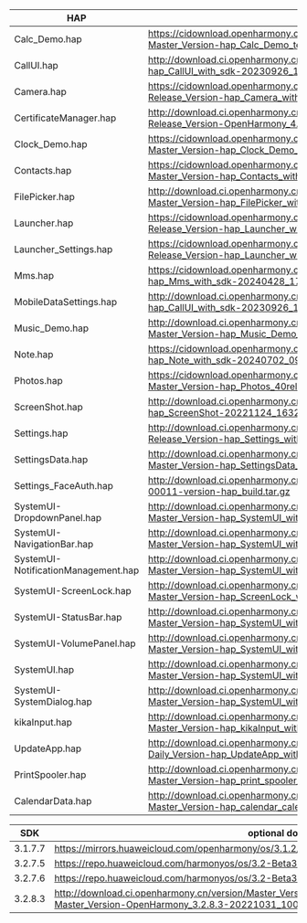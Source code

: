 | HAP | permanent archive addresses |
| - | - |
| Calc_Demo.hap | https://cidownload.openharmony.cn/version/Master_Version/hap_Calc_Demo_test_with_sdk/20240702_093643/version-Master_Version-hap_Calc_Demo_test_with_sdk-20240702_093643-hap_Calc_Demo_test_with_sdk.tar.gz |
| CallUI.hap | http://download.ci.openharmony.cn/version/Master_Version/hap_CallUI_with_sdk/20230926_101412/version-Master_Version-hap_CallUI_with_sdk-20230926_101412-hap_CallUI_with_sdk.tar.gz |
| Camera.hap | https://cidownload.openharmony.cn/version/Release_Version/hap_Camera_with_sdk/20240304_200418/version-Release_Version-hap_Camera_with_sdk-20240304_200418-hap_Camera_with_sdk.tar.gz |
| CertificateManager.hap | http://download.ci.openharmony.cn/version/Release_Version/OpenHarmony_4.0.10.13/20231027_173431/version-Release_Version-OpenHarmony_4.0.10.13-20231027_173431-hap_CertificateManager_with_sdk.tar.gz |
| Clock_Demo.hap | https://cidownload.openharmony.cn/version/Master_Version/hap_Clock_Demo_with_sdk/20240305_190818/version-Master_Version-hap_Clock_Demo_with_sdk-20240305_190818-hap_Clock_Demo_with_sdk.tar.gz |
| Contacts.hap | https://cidownload.openharmony.cn/version/Master_Version/hap_Contacts_with_sdk/20240619_195741/version-Master_Version-hap_Contacts_with_sdk-20240619_195741-hap_Contacts_with_sdk.tar.gz |
| FilePicker.hap | http://download.ci.openharmony.cn/version/Master_Version/hap_FilePicker_with_sdk/20231019_145559/version-Master_Version-hap_FilePicker_with_sdk-20231019_145559-hap_FilePicker_with_sdk.tar.gz |
| Launcher.hap | https://cidownload.openharmony.cn/version/Release_Version/hap_Launcher_with_sdk/20240307_142850/version-Release_Version-hap_Launcher_with_sdk-20240307_142850-hap_Launcher_with_sdk.tar.gz |
| Launcher_Settings.hap | https://cidownload.openharmony.cn/version/Release_Version/hap_Launcher_with_sdk/20240307_142850/version-Release_Version-hap_Launcher_with_sdk-20240307_142850-hap_Launcher_with_sdk.tar.gz |
| Mms.hap | https://cidownload.openharmony.cn/version/Master_Version/hap_Mms_with_sdk/20240428_173849/version-Master_Version-hap_Mms_with_sdk-20240428_173849-hap_Mms_with_sdk.tar.gz |
| MobileDataSettings.hap | http://download.ci.openharmony.cn/version/Master_Version/hap_CallUI_with_sdk/20230926_101412/version-Master_Version-hap_CallUI_with_sdk-20230926_101412-hap_CallUI_with_sdk.tar.gz |
| Music_Demo.hap | http://download.ci.openharmony.cn/version/Master_Version/hap_Music_Demo_with_sdk/20230911_141043/version-Master_Version-hap_Music_Demo_with_sdk-20230911_141043-hap_Music_Demo_with_sdk.tar.gz |
| Note.hap | https://cidownload.openharmony.cn/version/Master_Version/hap_Note_with_sdk/20240702_093843/version-Master_Version-hap_Note_with_sdk-20240702_093843-hap_Note_with_sdk.tar.gz |
| Photos.hap | https://cidownload.openharmony.cn/version/Master_Version/hap_Photos_40release_with_sdk/20240601_174808/version-Master_Version-hap_Photos_40release_with_sdk-20240601_174808-hap_Photos_40release_with_sdk.tar.gz |
| ScreenShot.hap | http://download.ci.openharmony.cn/version/Master_Version/hap_ScreenShot/20221124_163242/version-Master_Version-hap_ScreenShot-20221124_163242-hap_ScreenShot.tar.gz |
| Settings.hap | http://download.ci.openharmony.cn/version/Release_Version/hap_Settings_with_sdk/20240111_142323/version-Release_Version-hap_Settings_with_sdk-20240111_142323-hap_Settings_with_sdk.tar.gz |
| SettingsData.hap | http://download.ci.openharmony.cn/version/Master_Version/hap_SettingsData_with_sdk/20231016_173612/version-Master_Version-hap_SettingsData_with_sdk-20231016_173612-hap_SettingsData_with_sdk.tar.gz |
| Settings_FaceAuth.hap | http://download.ci.openharmony.cn/Artifacts/hap_build/20230424-1-00011/version/Artifacts-hap_build-20230424-1-00011-version-hap_build.tar.gz |
| SystemUI-DropdownPanel.hap | http://download.ci.openharmony.cn/version/Master_Version/hap_SystemUI_with_sdk/20240426_112450/version-Master_Version-hap_SystemUI_with_sdk-20240426_112450-hap_SystemUI_with_sdk.tar.gz |
| SystemUI-NavigationBar.hap | http://download.ci.openharmony.cn/version/Master_Version/hap_SystemUI_with_sdk/20240426_112450/version-Master_Version-hap_SystemUI_with_sdk-20240426_112450-hap_SystemUI_with_sdk.tar.gz |
| SystemUI-NotificationManagement.hap | http://download.ci.openharmony.cn/version/Master_Version/hap_SystemUI_with_sdk/20240426_112450/version-Master_Version-hap_SystemUI_with_sdk-20240426_112450-hap_SystemUI_with_sdk.tar.gz |
| SystemUI-ScreenLock.hap | http://download.ci.openharmony.cn/version/Master_Version/hap_ScreenLock_with_sdk/20231018_172136/version-Master_Version-hap_ScreenLock_with_sdk-20231018_172136-hap_ScreenLock_with_sdk.tar.gz |
| SystemUI-StatusBar.hap | http://download.ci.openharmony.cn/version/Master_Version/hap_SystemUI_with_sdk/20240426_112450/version-Master_Version-hap_SystemUI_with_sdk-20240426_112450-hap_SystemUI_with_sdk.tar.gz |
| SystemUI-VolumePanel.hap | http://download.ci.openharmony.cn/version/Master_Version/hap_SystemUI_with_sdk/20240426_112450/version-Master_Version-hap_SystemUI_with_sdk-20240426_112450-hap_SystemUI_with_sdk.tar.gz |
| SystemUI.hap | http://download.ci.openharmony.cn/version/Master_Version/hap_SystemUI_with_sdk/20240426_112450/version-Master_Version-hap_SystemUI_with_sdk-20240426_112450-hap_SystemUI_with_sdk.tar.gz |
| SystemUI-SystemDialog.hap | http://download.ci.openharmony.cn/version/Master_Version/hap_SystemUI_with_sdk/20240426_112450/version-Master_Version-hap_SystemUI_with_sdk-20240426_112450-hap_SystemUI_with_sdk.tar.gz |
| kikaInput.hap | http://download.ci.openharmony.cn/version/Master_Version/hap_kikaInput_with_sdk/20230926_102115/version-Master_Version-hap_kikaInput_with_sdk-20230926_102115-hap_kikaInput_with_sdk.tar.gz |
| UpdateApp.hap | http://download.ci.openharmony.cn/version/Daily_Version/hap_UpdateApp_with_sdk/20230605_003549/version-Daily_Version-hap_UpdateApp_with_sdk-20230605_003549-hap_UpdateApp_with_sdk.tar.gz |
| PrintSpooler.hap | http://download.ci.openharmony.cn/version/Master_Version/hap_print_spooler_with_sdk/20231031_150845/version-Master_Version-hap_print_spooler_with_sdk-20231031_150845-hap_print_spooler_with_sdk.tar.gz |
| CalendarData.hap | http://download.ci.openharmony.cn/version/Master_Version/hap_calendar_calendardata_with_sdk/20230908_173536/version-Master_Version-hap_calendar_calendardata_with_sdk-20230908_173536-hap_calendar_calendardata_with_sdk.tar.gz

| SDK | optional download urls |
| - | - |
| 3.1.7.7 | https://mirrors.huaweicloud.com/openharmony/os/3.1.2/sdk-patch/ohos-sdk-full.tar.gz |
| 3.2.7.5 | https://repo.huaweicloud.com/harmonyos/os/3.2-Beta3/ohos-sdk-windows_linux-full.tar.gz |
| 3.2.7.6 | https://repo.huaweicloud.com/harmonyos/os/3.2-Beta3/sdk-patch/ohos-sdk-full.tar.gz |
| 3.2.8.3 | http://download.ci.openharmony.cn/version/Master_Version/OpenHarmony_3.2.8.3/20221031_100640/version-Master_Version-OpenHarmony_3.2.8.3-20221031_100640-ohos-sdk-full.tar.gz |
